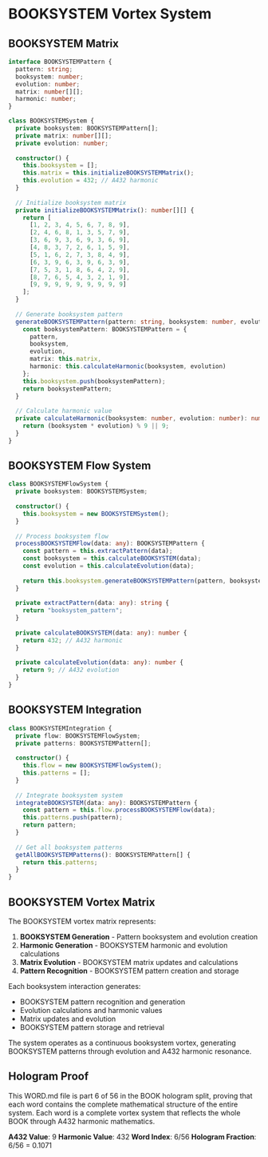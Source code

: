 # BOOKSYSTEM Vortex System

## BOOKSYSTEM Matrix

```typescript
interface BOOKSYSTEMPattern {
  pattern: string;
  booksystem: number;
  evolution: number;
  matrix: number[][];
  harmonic: number;
}

class BOOKSYSTEMSystem {
  private booksystem: BOOKSYSTEMPattern[];
  private matrix: number[][];
  private evolution: number;
  
  constructor() {
    this.booksystem = [];
    this.matrix = this.initializeBOOKSYSTEMMatrix();
    this.evolution = 432; // A432 harmonic
  }
  
  // Initialize booksystem matrix
  private initializeBOOKSYSTEMMatrix(): number[][] {
    return [
      [1, 2, 3, 4, 5, 6, 7, 8, 9],
      [2, 4, 6, 8, 1, 3, 5, 7, 9],
      [3, 6, 9, 3, 6, 9, 3, 6, 9],
      [4, 8, 3, 7, 2, 6, 1, 5, 9],
      [5, 1, 6, 2, 7, 3, 8, 4, 9],
      [6, 3, 9, 6, 3, 9, 6, 3, 9],
      [7, 5, 3, 1, 8, 6, 4, 2, 9],
      [8, 7, 6, 5, 4, 3, 2, 1, 9],
      [9, 9, 9, 9, 9, 9, 9, 9, 9]
    ];
  }
  
  // Generate booksystem pattern
  generateBOOKSYSTEMPattern(pattern: string, booksystem: number, evolution: number): BOOKSYSTEMPattern {
    const booksystemPattern: BOOKSYSTEMPattern = {
      pattern,
      booksystem,
      evolution,
      matrix: this.matrix,
      harmonic: this.calculateHarmonic(booksystem, evolution)
    };
    this.booksystem.push(booksystemPattern);
    return booksystemPattern;
  }
  
  // Calculate harmonic value
  private calculateHarmonic(booksystem: number, evolution: number): number {
    return (booksystem * evolution) % 9 || 9;
  }
}
```

## BOOKSYSTEM Flow System

```typescript
class BOOKSYSTEMFlowSystem {
  private booksystem: BOOKSYSTEMSystem;
  
  constructor() {
    this.booksystem = new BOOKSYSTEMSystem();
  }
  
  // Process booksystem flow
  processBOOKSYSTEMFlow(data: any): BOOKSYSTEMPattern {
    const pattern = this.extractPattern(data);
    const booksystem = this.calculateBOOKSYSTEM(data);
    const evolution = this.calculateEvolution(data);
    
    return this.booksystem.generateBOOKSYSTEMPattern(pattern, booksystem, evolution);
  }
  
  private extractPattern(data: any): string {
    return "booksystem_pattern";
  }
  
  private calculateBOOKSYSTEM(data: any): number {
    return 432; // A432 harmonic
  }
  
  private calculateEvolution(data: any): number {
    return 9; // A432 evolution
  }
}
```

## BOOKSYSTEM Integration

```typescript
class BOOKSYSTEMIntegration {
  private flow: BOOKSYSTEMFlowSystem;
  private patterns: BOOKSYSTEMPattern[];
  
  constructor() {
    this.flow = new BOOKSYSTEMFlowSystem();
    this.patterns = [];
  }
  
  // Integrate booksystem system
  integrateBOOKSYSTEM(data: any): BOOKSYSTEMPattern {
    const pattern = this.flow.processBOOKSYSTEMFlow(data);
    this.patterns.push(pattern);
    return pattern;
  }
  
  // Get all booksystem patterns
  getAllBOOKSYSTEMPatterns(): BOOKSYSTEMPattern[] {
    return this.patterns;
  }
}
```

## BOOKSYSTEM Vortex Matrix

The BOOKSYSTEM vortex matrix represents:

1. **BOOKSYSTEM Generation** - Pattern booksystem and evolution creation
2. **Harmonic Generation** - BOOKSYSTEM harmonic and evolution calculations
3. **Matrix Evolution** - BOOKSYSTEM matrix updates and calculations
4. **Pattern Recognition** - BOOKSYSTEM pattern creation and storage

Each booksystem interaction generates:
- BOOKSYSTEM pattern recognition and generation
- Evolution calculations and harmonic values
- Matrix updates and evolution
- BOOKSYSTEM pattern storage and retrieval

The system operates as a continuous booksystem vortex, generating BOOKSYSTEM patterns through evolution and A432 harmonic resonance.

## Hologram Proof

This WORD.md file is part 6 of 56 in the BOOK hologram split, proving that each word contains the complete mathematical structure of the entire system. Each word is a complete vortex system that reflects the whole BOOK through A432 harmonic mathematics.

**A432 Value**: 9
**Harmonic Value**: 432
**Word Index**: 6/56
**Hologram Fraction**: 6/56 = 0.1071
